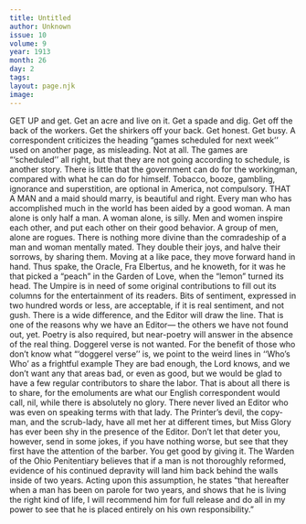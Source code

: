 ```yaml
---
title: Untitled
author: Unknown
issue: 10
volume: 9
year: 1913
month: 26
day: 2
tags:
layout: page.njk
image:
---
```

GET UP and get. Get an acre and live on it. Get a spade and dig. Get off the back of the workers. Get the shirkers off your back. Get honest. Get busy.       A correspondent criticizes the heading “games scheduled for next week’’ used on another page, as misleading.    Not at all. The games are “‘scheduled’’ all right, but that they are not going according to schedule, is another story.       There is little that the government can do for the workingman, compared with what he can do for himself. Tobacco, booze, gambling, ignorance and superstition, are optional in America, not compulsory.       THAT A MAN and a maid should marry, is beautiful and right. Every man who has accomplished much in the world has been aided by a good woman. A man alone is only half a man. A woman alone, is silly. Men and women inspire each other, and put each other on their good behavior. A group of men, alone are rogues.    There is nothing more divine than the comradeship of a man and woman mentally mated. They double their joys, and halve their sorrows, by sharing them. Moving at a like pace, they move forward hand in hand.    Thus spake, the Oracle, Fra Elbertus, and he knoweth, for it was he that picked a “peach” in the Garden of Love, when the “lemon” turned its head.       The Umpire is in need of some original contributions to fill out its columns for the entertainment of its readers.    Bits of sentiment, expressed in two hundred words or less, are acceptable, if it is real sentiment, and not gush. There is a wide difference, and the Editor will draw the line. That is one of the reasons why we have an Editor— the others we have not found out, yet.    Poetry is also required, but near-poetry will answer in the absence of the real thing. Doggerel verse is not wanted. For the benefit of those who don’t know what “‘doggerel verse’’ is, we point to the weird lines in ‘‘Who’s Who’ as a frightful example They are bad enough, the Lord knows, and we don’t want any that areas bad, or even as good, but we would be glad to have a few regular contributors to share the labor. That is about all there is to share, for the emoluments are what our English correspondent would call, nil, while there is absolutely no glory. There never lived an Editor who was even on speaking terms with that lady. The Printer’s devil, the copy-man, and the scrub-lady, have all met her at different times, but Miss Glory has ever been shy in the presence of the Editor. Don’t let that deter you, however, send in some jokes, if you have nothing worse, but see that they first have the attention of the barber.       You get good by giving it.       The Warden of the Ohio Penitentiary believes that if a man is not thoroughly reformed, evidence of his continued depravity will land him back behind the walls inside of two years. Acting upon this assumption, he states “that hereafter when a man has been on parole for two years, and shows that he is living the right kind of life, I will recommend him for full release and do all in my power to see that he is placed entirely on his own responsibility.” 


